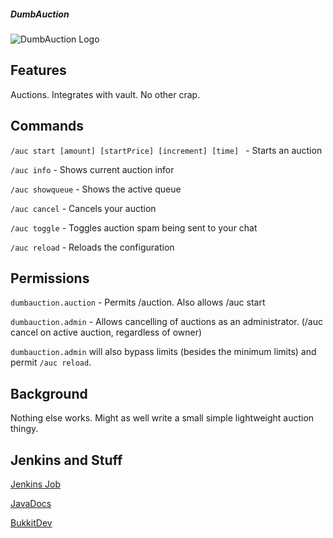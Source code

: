 ##### DumbAuction

![DumbAuction Logo](http://home.turt2live.com/DumbAuction-BukkitDev-Logo.png)


Features
-------

Auctions. Integrates with vault. No other crap.


Commands
-------

`/auc start [amount] [startPrice] [increment] [time] ` - Starts an auction

`/auc info` - Shows current auction infor

`/auc showqueue` - Shows the active queue

`/auc cancel` - Cancels your auction

`/auc toggle` - Toggles auction spam being sent to your chat

`/auc reload` - Reloads the configuration


Permissions
------

`dumbauction.auction` - Permits /auction. Also allows /auc start

`dumbauction.admin` - Allows cancelling of auctions as an administrator. (/auc cancel on active auction, regardless of owner)

`dumbauction.admin` will also bypass limits (besides the minimum limits) and permit `/auc reload`.


Background
------

Nothing else works. Might as well write a small simple lightweight auction thingy.


Jenkins and Stuff
------

[Jenkins Job](http://ci.turt2live.com/job/DumbAuction/?)

[JavaDocs](http://ci.turt2live.com/job/DumbAuction/javadoc/?)

[BukkitDev](http://dev.bukkit.org/bukkit-plugins/dumbauction/)